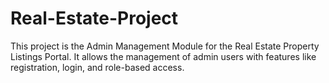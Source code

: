 # Real-Estate-Project
This project is the Admin Management Module for the Real Estate Property Listings Portal. It allows the management of admin users with features like registration, login, and role-based access.

